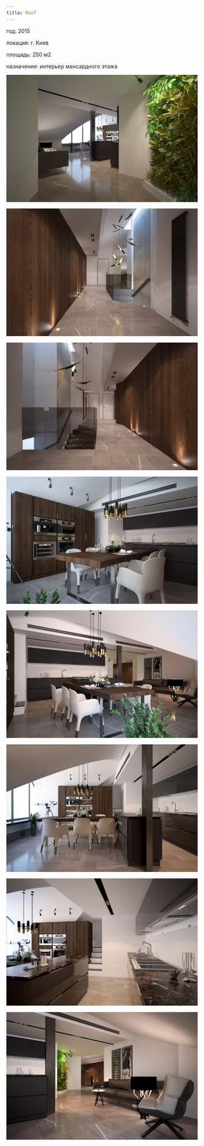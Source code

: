 ```yaml
---
title: Roof
---
```

<div class="project-description">
<p>год: 2015</p>
<p>локация: г. Киев</p>
<p>площадь: 250 м2</p>
<p>назначение: интерьер мансардного этажа</p>
</div>

<div class="clearfix"></div>
<div id="project-images" class="owl-carousel owl-theme" markdown="1">

![](Roof_1.jpg)
    
![](Roof_2.jpg)
    
![](Roof_3.jpg)
    
![](Roof_4.jpg)
    
![](Roof_5.jpg)
    
![](Roof_6.jpg)
    
![](Roof_7.jpg)
    
![](Roof_8.jpg)

</div>
